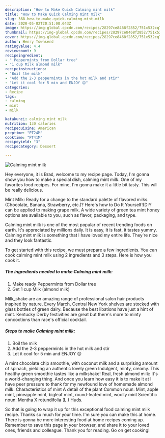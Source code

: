 ```yaml
---
description: "How to Make Quick Calming mint milk"
title: "How to Make Quick Calming mint milk"
slug: 368-how-to-make-quick-calming-mint-milk
date: 2020-05-02T20:51:08.643Z
image: https://img-global.cpcdn.com/recipes/28297ce8468f2852/751x532cq70/calming-mint-milk-recipe-main-photo.jpg
thumbnail: https://img-global.cpcdn.com/recipes/28297ce8468f2852/751x532cq70/calming-mint-milk-recipe-main-photo.jpg
cover: https://img-global.cpcdn.com/recipes/28297ce8468f2852/751x532cq70/calming-mint-milk-recipe-main-photo.jpg
author: Henry Townsend
ratingvalue: 4.4
reviewcount: 9
recipeingredient:
- " Peppermints from Dollar tree"
- "1 cup Milk almond milk"
recipeinstructions:
- "Boil the milk"
- "Add the 2-3 peppermints in the hot milk and stir"
- "Let it cool for 5 min and ENJOY 😊"
categories:
- Recipe
tags:
- calming
- mint
- milk

katakunci: calming mint milk 
nutrition: 130 calories
recipecuisine: American
preptime: "PT24M"
cooktime: "PT41M"
recipeyield: "3"
recipecategory: Dessert

---
```



![Calming mint milk](https://img-global.cpcdn.com/recipes/28297ce8468f2852/751x532cq70/calming-mint-milk-recipe-main-photo.jpg)

Hey everyone, it is Brad, welcome to my recipe page. Today, I'm gonna show you how to make a special dish, calming mint milk. One of my favorites food recipes. For mine, I'm gonna make it a little bit tasty. This will be really delicious.

Mint Milk: Ready for a change to the standard palette of flavored milks (Chocolate, Banana, Strawberry, etc.)? Here&#39;s how to Do It Yourself!(DIY can be applied to making grape milk. A wide variety of green tea mint honey options are available to you, such as flavor, packaging, and type.

Calming mint milk is one of the most popular of recent trending foods on earth. It's appreciated by millions daily. It is easy, it is fast, it tastes yummy. Calming mint milk is something that I have loved my entire life. They're nice and they look fantastic.


To get started with this recipe, we must prepare a few ingredients. You can cook calming mint milk using 2 ingredients and 3 steps. Here is how you cook it.

<!--inarticleads1-->

##### The ingredients needed to make Calming mint milk:

1. Make ready  Peppermints from Dollar tree
1. Get 1 cup Milk (almond milk)


Milk_shake are an amazing range of professional salon hair products inspired by nature. Every March, Central New York shelves are stocked with glass bottles of green dairy. Because the best libations have just a hint of mint. Kentucky Derby festivities are great but there&#39;s more to minty concoctions than race&#39;s official cocktail. 

<!--inarticleads2-->

##### Steps to make Calming mint milk:

1. Boil the milk
1. Add the 2-3 peppermints in the hot milk and stir
1. Let it cool for 5 min and ENJOY 😊


A mint chocolate chip smoothie, with coconut milk and a surprising amount of spinach, yielding an authentic lovely green Indulgent, minty, creamy. This healthy green smoothie tastes like a milkshake! Real, fresh almond milk: It&#39;s a world-changing thing. And once you learn how easy it is to make it at I have peer pressure to thank for my newfound love of homemade almond milk. Characteristics of mint A detail of the plant Common noun: Mint, apple mint, pineapple mint, bigleaf mint, round-leafed mint, woolly mint Scientific noun: Mentha X rotundifolia (L.) Huds. 

So that is going to wrap it up for this exceptional food calming mint milk recipe. Thanks so much for your time. I'm sure you can make this at home. There is gonna be more interesting food at home recipes coming up. Remember to save this page in your browser, and share it to your loved ones, friends and colleague. Thank you for reading. Go on get cooking!
